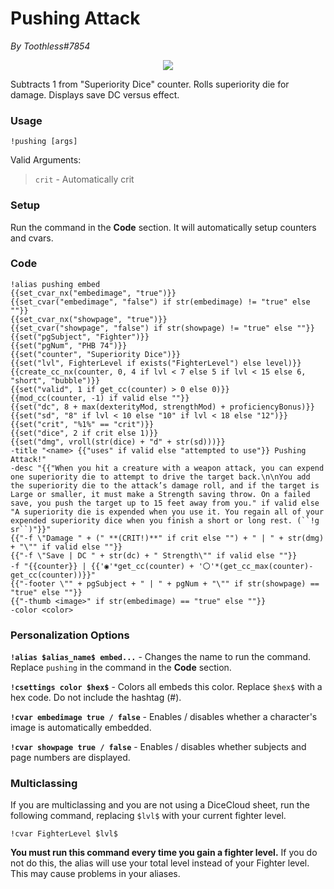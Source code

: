 # Pushing Attack
*By Toothless#7854*

<p align="center">
  <img src="https://i.imgur.com/od1ROrL.png"/>
</p>

Subtracts 1 from "Superiority Dice" counter. Rolls superiority die for damage. Displays save DC versus effect.

### Usage

``!pushing [args]``

Valid Arguments:

> ``crit`` - Automatically crit

### Setup
Run the command in the **Code** section. It will automatically setup counters and cvars.

### Code

```GN
!alias pushing embed
{{set_cvar_nx("embedimage", "true")}}
{{set_cvar("embedimage", "false") if str(embedimage) != "true" else ""}}
{{set_cvar_nx("showpage", "true")}}
{{set_cvar("showpage", "false") if str(showpage) != "true" else ""}}
{{set("pgSubject", "Fighter")}}
{{set("pgNum", "PHB 74")}}
{{set("counter", "Superiority Dice")}}
{{set("lvl", FighterLevel if exists("FighterLevel") else level)}}
{{create_cc_nx(counter, 0, 4 if lvl < 7 else 5 if lvl < 15 else 6, "short", "bubble")}}
{{set("valid", 1 if get_cc(counter) > 0 else 0)}}
{{mod_cc(counter, -1) if valid else ""}}
{{set("dc", 8 + max(dexterityMod, strengthMod) + proficiencyBonus)}}
{{set("sd", "8" if lvl < 10 else "10" if lvl < 18 else "12")}}
{{set("crit", "%1%" == "crit")}}
{{set("dice", 2 if crit else 1)}}
{{set("dmg", vroll(str(dice) + "d" + str(sd)))}}
-title "<name> {{"uses" if valid else "attempted to use"}} Pushing Attack!"
-desc "{{"When you hit a creature with a weapon attack, you can expend one superiority die to attempt to drive the target back.\n\nYou add the superiority die to the attack’s damage roll, and if the target is Large or smaller, it must make a Strength saving throw. On a failed save, you push the target up to 15 feet away from you." if valid else "A superiority die is expended when you use it. You regain all of your expended superiority dice when you finish a short or long rest. (``!g sr``)"}}"
{{"-f \"Damage " + (" **(CRIT!)**" if crit else "") + " | " + str(dmg) + "\"" if valid else ""}}
{{"-f \"Save | DC " + str(dc) + " Strength\"" if valid else ""}}
-f "{{counter}} | {{'◉'*get_cc(counter) + '〇'*(get_cc_max(counter)-get_cc(counter))}}"
{{"-footer \"" + pgSubject + " | " + pgNum + "\"" if str(showpage) == "true" else ""}}
{{"-thumb <image>" if str(embedimage) == "true" else ""}}
-color <color>
```

### Personalization Options

**``!alias $alias_name$ embed...``** - Changes the name to run the command. Replace ``pushing`` in the command in the **Code** section.

**``!csettings color $hex$``** - Colors all embeds this color. Replace ``$hex$`` with a hex code. Do not include the hashtag (#).

**``!cvar embedimage true / false``** - Enables / disables whether a character's image is automatically embedded.

**``!cvar showpage true / false``** - Enables / disables whether subjects and page numbers are displayed.

### Multiclassing

If you are multiclassing and you are not using a DiceCloud sheet, run the following command, replacing ``$lvl$`` with your current fighter level.

```GN
!cvar FighterLevel $lvl$
```

**You must run this command every time you gain a fighter level.** If you do not do this, the alias will use your total level instead of your Fighter level. This may cause problems in your aliases.

